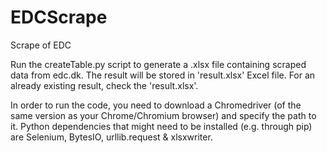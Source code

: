 # EDCScrape
Scrape of EDC

Run the createTable.py script to generate a .xlsx file containing scraped data from edc.dk.
The result will be stored in 'result.xlsx' Excel file.
For an already existing result, check the 'result.xlsx'.

In order to run the code, you need to download a Chromedriver (of the same version as your Chrome/Chromium browser) and specify the path to it. 
Python dependencies that might need to be installed (e.g. through pip) are Selenium, BytesIO, urllib.request & xlsxwriter.
